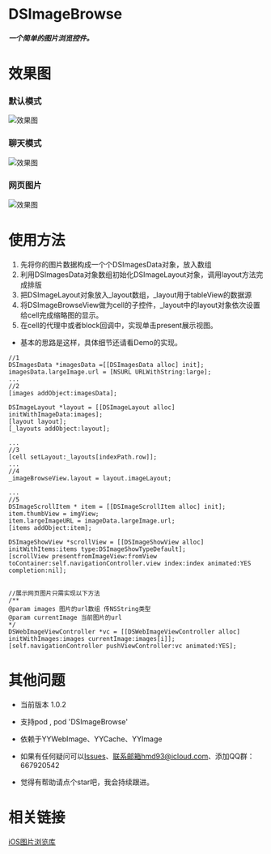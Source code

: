 # DSImageBrowse

##### 一个简单的图片浏览控件。

# 效果图
### 默认模式
 ![效果图](https://github.com/helloAda/DSImageBrowse/blob/master/DSImageBrowse/SnapShot/default.gif)

### 聊天模式
 ![效果图](https://github.com/helloAda/DSImageBrowse/blob/master/DSImageBrowse/SnapShot/chat.gif)
### 网页图片
 ![效果图](https://github.com/helloAda/DSImageBrowse/blob/master/DSImageBrowse/SnapShot/web.gif)

# 使用方法

1. 先将你的图片数据构成一个个DSImagesData对象，放入数组
2. 利用DSImagesData对象数组初始化DSImageLayout对象，调用layout方法完成排版
3. 把DSImageLayout对象放入_layout数组，_layout用于tableView的数据源
4. 将DSImageBrowseView做为cell的子控件，_layout中的layout对象依次设置给cell完成缩略图的显示。
5. 在cell的代理中或者block回调中，实现单击present展示视图。

*  基本的思路是这样，具体细节还请看Demo的实现。


```
//1
DSImagesData *imagesData =[[DSImagesData alloc] init];
imagesData.largeImage.url = [NSURL URLWithString:large];
...
//2
[images addObject:imagesData];

DSImageLayout *layout = [[DSImageLayout alloc] initWithImageData:images];
[layout layout];
[_layouts addObject:layout];

...
//3
[cell setLayout:_layouts[indexPath.row]];
...
//4
_imageBrowseView.layout = layout.imageLayout;

...
//5
DSImageScrollItem * item = [[DSImageScrollItem alloc] init];
item.thumbView = imgView;
item.largeImageURL = imageData.largeImage.url;
[items addObject:item];

DSImageShowView *scrollView = [[DSImageShowView alloc] initWithItems:items type:DSImageShowTypeDefault];
[scrollView presentfromImageView:fromView toContainer:self.navigationController.view index:index animated:YES completion:nil];


//展示网页图片只需实现以下方法
/**
@param images 图片的url数组 传NSString类型
@param currentImage 当前图片的url
*/
DSWebImageViewController *vc = [[DSWebImageViewController alloc] initWithImages:images currentImage:images[i]];
[self.navigationController pushViewController:vc animated:YES];
```



# 其他问题
* 当前版本 1.0.2
 
* 支持pod ,  pod 'DSImageBrowse'
* 依赖于YYWebImage、YYCache、YYImage


* 如果有任何疑问可以[Issues](https://github.com/helloAda/DSImageBrowse/issues)、联系邮箱hmd93@icloud.com、添加QQ群：667920542
* 觉得有帮助请点个star吧，我会持续跟进。

# 相关链接
 [iOS图片浏览库](http://www.jianshu.com/p/6a5da7669755) 
